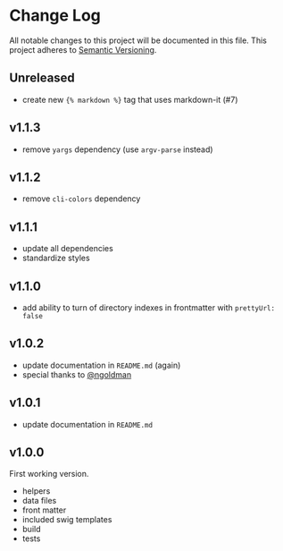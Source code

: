 # Change Log

All notable changes to this project will be documented in this file.
This project adheres to [Semantic Versioning](http://semver.org/).

## Unreleased
- create new `{% markdown %}` tag that uses markdown-it (#7)

## v1.1.3
- remove `yargs` dependency (use `argv-parse` instead)

## v1.1.2

- remove `cli-colors` dependency

## v1.1.1

- update all dependencies
- standardize styles

## v1.1.0

- add ability to turn of directory indexes in frontmatter with `prettyUrl: false`

## v1.0.2

- update documentation in `README.md` (again)
- special thanks to [@ngoldman](https://github.com/ngoldman)

## v1.0.1

- update documentation in `README.md`

## v1.0.0

First working version.
- helpers
- data files
- front matter
- included swig templates
- build
- tests
